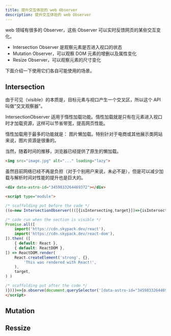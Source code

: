 ```yaml
---
title: 提升交互体验的 web Observer
description: 提升交互体验的 web Observer
---
```


web 领域有很多的 Observer，这些 Observer 可以实时反馈网页的某些交互变化。

- Intersection Observer 是观察元素是否进入视口的状态
- Mutation Observer，可以观察 DOM 元素的增删以及属性变化
- Resize Observer，可以观察元素的尺寸变化

下面介绍一下使用它们各自可能使用的场景。

## Intersection

由于可见（visible）的本质是，目标元素与视口产生一个交叉区，所以这个 API 叫做"交叉观察器"。

IntersectionObserver 适用于惰性加载功能。惰性加载就是只有在元素进入视口时才加载资源，这样可以节省带宽，提高网页性能。

惰性加载用于最多的功能就是： 图片懒加载。特别针对于电商或其他展示类网站来说，图片资源是很重的。

当然，随着时间的推移，浏览器已经提供了原生的懒加载。

```HTML
<img src="image.jpg" alt="..." loading="lazy">
```

虽然目前网络已经不再是负担（对于个别用户来说，未必不是），但是可以减少加载与解析时间对性能的提升也是巨大的。

```HTML
<div data-astro-id="3459833264469372"></div>

<script type="module">

/* scaffolding put before the code */
((o=new IntersectionObserver((([{isIntersecting,target}])=>{isIntersecting&&(o.disconnect(),

/* code run when the section is visible */
Promise.all([
	import('https://cdn.skypack.dev/react'),
	import('https://cdn.skypack.dev/react-dom'),
]).then( ([
	{ default: React },
	{ default: ReactDOM },
]) => ReactDOM.render(
	React.createElement('strong', {},
		'This was rendered with React!',
	),
	target,
) )

/* scaffolding put after the code */
)})))=>{o.observe(document.querySelector('[data-astro-id="3459833264469372"]'))})()
</script>
```

## Mutation

## Ressize




